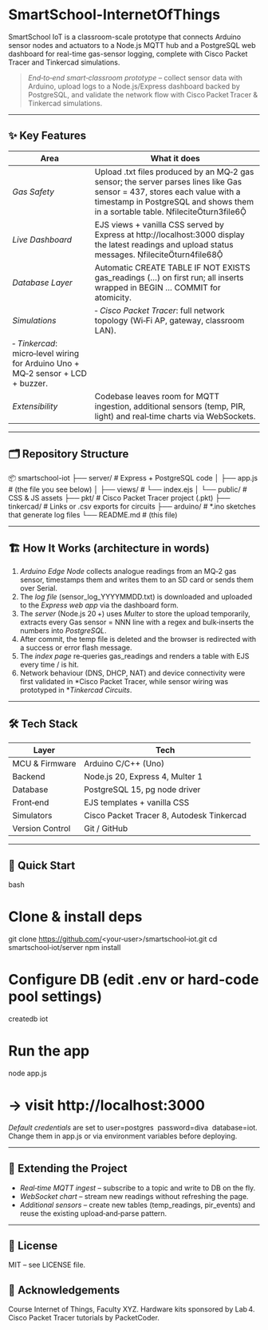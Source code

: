 # SmartSchool-InternetOfThings
SmartSchool IoT is a classroom-scale prototype that connects Arduino sensor nodes and actuators to a Node.js MQTT hub and a PostgreSQL web dashboard for real-time gas-sensor logging, complete with Cisco Packet Tracer and Tinkercad simulations.

> *End‑to‑end smart‑classroom prototype* – collect sensor data with Arduino, upload logs to a Node.js/Express dashboard backed by PostgreSQL, and validate the network flow with Cisco Packet Tracer & Tinkercad simulations.

---

## ✨  Key Features

| Area                                                                              | What it does                                                                                                                                                                                                    |
| --------------------------------------------------------------------------------- | --------------------------------------------------------------------------------------------------------------------------------------------------------------------------------------------------------------- |
| *Gas Safety*                                                                    | Upload .txt files produced by an MQ‑2 gas sensor; the server parses lines like Gas sensor = 437, stores each value with a timestamp in PostgreSQL and shows them in a sortable table. fileciteturn3file6 |
| *Live Dashboard*                                                                | EJS views + vanilla CSS served by Express at http://localhost:3000 display the latest readings and upload status messages. fileciteturn4file68                                                             |
| *Database Layer*                                                                | Automatic CREATE TABLE IF NOT EXISTS gas_readings (…) on first run; all inserts wrapped in BEGIN … COMMIT for atomicity.                                                                                    |
| *Simulations*                                                                   | ‑ *Cisco Packet Tracer*: full network topology (Wi‑Fi AP, gateway, classroom LAN).                                                                                                                            |
| ‑ *Tinkercad*: micro‑level wiring for Arduino Uno + MQ‑2 sensor + LCD + buzzer. |                                                                                                                                                                                                                 |
| *Extensibility*                                                                 | Codebase leaves room for MQTT ingestion, additional sensors (temp, PIR, light) and real‑time charts via WebSockets.                                                                                             |

---

## 🗂  Repository Structure


📦 smartschool-iot
 ├── server/               # Express + PostgreSQL code
 │   ├── app.js            # (the file you see below)
 │   ├── views/            #   └── index.ejs
 │   └── public/           # CSS & JS assets
 ├── pkt/                  # Cisco Packet Tracer project (.pkt)
 ├── tinkercad/            # Links or .csv exports for circuits
 ├── arduino/              # *.ino sketches that generate log files
 └── README.md             # (this file)


---

## 🏗️  How It Works (architecture in words)

1. *Arduino Edge Node* collects analogue readings from an MQ‑2 gas sensor, timestamps them and writes them to an SD card or sends them over Serial.
2. The *log file* (sensor_log_YYYYMMDD.txt) is downloaded and uploaded to the *Express web app* via the dashboard form.
3. The *server* (Node.js 20 +) uses *Multer* to store the upload temporarily, extracts every Gas sensor = NNN line with a regex and bulk‑inserts the numbers into *PostgreSQL*.
4. After commit, the temp file is deleted and the browser is redirected with a success or error flash message.
5. The *index page* re‑queries gas_readings and renders a table with EJS every time / is hit.
6. Network behaviour (DNS, DHCP, NAT) and device connectivity were first validated in *Cisco Packet Tracer, while sensor wiring was prototyped in **Tinkercad Circuits*.

---

## 🛠️  Tech Stack

| Layer           | Tech                                      |
| --------------- | ----------------------------------------- |
| MCU & Firmware  | Arduino C/C++ (Uno)                       |
| Backend         | Node.js 20, Express 4, Multer 1           |
| Database        | PostgreSQL 15, pg node driver           |
| Front‑end       | EJS templates + vanilla CSS               |
| Simulators      | Cisco Packet Tracer 8, Autodesk Tinkercad |
| Version Control | Git / GitHub                              |

---

## 🚀  Quick Start

bash
# Clone & install deps
   git clone https://github.com/<your‑user>/smartschool‑iot.git
   cd smartschool‑iot/server
   npm install

# Configure DB (edit .env or hard‑code pool settings)
   createdb iot

# Run the app
   node app.js
   # → visit http://localhost:3000


*Default credentials* are set to user=postgres  password=diva  database=iot. Change them in app.js or via environment variables before deploying.

---

## 🧩  Extending the Project

* *Real‑time MQTT ingest* – subscribe to a topic and write to DB on the fly.
* *WebSocket chart* – stream new readings without refreshing the page.
* *Additional sensors* – create new tables (temp_readings, pir_events) and reuse the existing upload‑and‑parse pattern.

---

## 📜  License

MIT  – see LICENSE file.

## 🙏  Acknowledgements

Course Internet of Things, Faculty XYZ. Hardware kits sponsored by Lab 4. Cisco Packet Tracer tutorials by PacketCoder.
